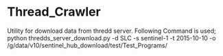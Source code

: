# Thread_Crawler
Utility for download data from thredd server.
Following Command is used;
python thredds_server_download.py  -d SLC  -s sentinel-1 -t 2015-10-10 -o /g/data/v10/sentinel_hub_download/test/Test_Programs/
